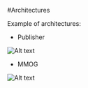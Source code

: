 #Architectures

Example of architectures:

* Publisher

![Alt text](https://raw.github.com/joanmiespada/architectures/master/publisher-solution.svg?sanitize=true)

* MMOG

![Alt text](https://raw.github.com/joanmiespada/architectures/master/mmog-solution.svg?sanitize=true)
